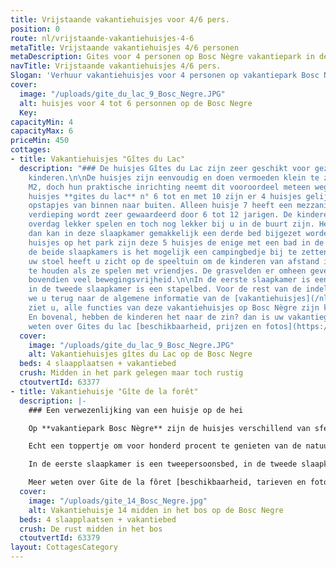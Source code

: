 ```yaml
---
title: Vrijstaande vakantiehuisjes voor 4/6 pers.
position: 0
route: nl/vrijstaande-vakantiehuisjes-4-6
metaTitle: Vrijstaande vakantiehuisjes 4/6 personen
metaDescription: Gites voor 4 personen op Bosc Nègre vakantiepark in de Dordogne
navTitle: Vrijstaande vakantiehuisjes 4/6 pers.
Slogan: 'Verhuur vakantiehuisjes voor 4 personen op vakantiepark Bosc Nègre '
cover:
  image: "/uploads/gite_du_lac_9_Bosc_Negre.JPG"
  alt: huisjes voor 4 tot 6 personnen op de Bosc Negre
  Key: 
capacityMin: 4
capacityMax: 6
priceMin: 450
cottages:
- title: Vakantiehuisjes "Gîtes du Lac"
  description: "### De huisjes Gîtes du Lac zijn zeer geschikt voor gezinnen met jonge
    kinderen.\n\nDe huisjes zijn eenvoudig en doen vermoeden klein te zijn met 32
    M2, doch hun praktische inrichting neemt dit vooroordeel meteen weg.\nVan de 5
    huisjes **gites du lac** n° 6 tot en met 10 zijn er 4 huisjes gelijkvloers, zonder
    opstapjes van binnen naar buiten. Alleen huisje 7 heeft een mezzanine. Deze open
    verdieping wordt zeer gewaardeerd door 6 tot 12 jarigen. De kinderen kunnen er
    overdag lekker spelen en toch nog lekker bij u in de buurt zijn. Hebt u drie kinderen,
    dan kan in deze slaapkamer gemakkelijk een derde bed bijgezet worden.\n\nVan alle
    huisjes op het park zijn deze 5 huisjes de enige met een bad in de badkamer.\n\nIn
    de beide slaapkamers is het mogelijk een campingbedje bij te zetten.\n\nVanaf
    uw stoel heeft u zicht op de speeltuin om de kinderen van afstand in de gaten
    te houden als ze spelen met vriendjes. De grasvelden er omheen geven de kleinsten
    bovendien veel bewegingsvrijheid.\n\nIn de eerste slaapkamer is een tweepersoonsbed,
    in de tweede slaapkamer is een stapelbed. Voor de rest van de indeling, verwijzen
    we u terug naar de algemene informatie van de [vakantiehuisjes](/nl/vakantiehuis/).\n\nZo
    ziet u, alle functies van deze vakantiehuisjes op Bosc Nègre zijn kindvriendelijk.
    En bovenal, hebben de kinderen het naar de zin? dan is uw vakantiegeluk gewaarborgd.\n\nMeer
    weten over Gites du lac [beschikbaarheid, prijzen en fotos](https://premium.secureholiday.net/fr/14230/product.popup?idProduct=63377) "
  cover:
    image: "/uploads/gite_du_lac_9_Bosc_Negre.JPG"
    alt: Vakantiehuisjes gîtes du Lac op de Bosc Negre
  beds: 4 slaapplaatsen + vakantiebed
  crush: Midden in het park gelegen maar toch rustig
  ctoutvertId: 63377
- title: Vakantiehuisje "Gîte de la forêt"
  description: |-
    ### Een verwezenlijking van een huisje op de hei

    Op **vakantiepark Bosc Nègre** zijn de huisjes verschillend van sfeer en van ligging. Dit boshuisje is bij uitstek geschikt voor ouders die een compromis zoeken tussen een 'hutje op de hei' en een vakantiepark bomvol activiteiten voor hun kinderen. Geniet van dit 4 persoonshuisje te midden van de schaduwrijke plekken onder de eikenbomen.

    Echt een toppertje om voor honderd procent te genieten van de natuur. Een hertje zou zomaar uw terras kunnen passeren. Hebt u een hond die het liefst de koelte van de bomen zoekt in het zonnige Franse zuiden? Voor hem een lange lijn en voor u een hangmat en is het tijd voor uw welverdiende rust. De kinderen zullen ondertussen genieten van alle \[activiteiten\] (/nl/animatie) die worden aangeboden en profiteren van het spelen met hun vriendje.

    In de eerste slaapkamer is een tweepersoonsbed, in de tweede slaapkamer zijn twee 1 persoonsbedden. Voor de overige indeling verwijzen we u terug naar de algemene pagina van de [vakantiehuisjes](/nl/vakantiehuis/)

    Meer weten over Gite de la fôret [beschikbaarheid, tarieven en fotos](https://premium.secureholiday.net/fr/14230/product.popup?idProduct=63379)
  cover:
    image: "/uploads/gite_14_Bosc_Negre.jpg"
    alt: Vakantiehuisje 14 midden in het bos op de Bosc Negre
  beds: 4 slaapplaatsen + vakantiebed
  crush: De rust midden in het bos
  ctoutvertId: 63379
layout: CottagesCategory
---
```


